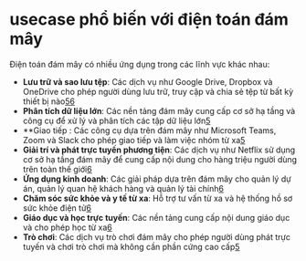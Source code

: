 # usecase phổ biến với điện toán đám mây

Điện toán đám mây có nhiều ứng dụng trong các lĩnh vực khác nhau:
- **Lưu trữ và sao lưu tệp**: Các dịch vụ như Google Drive, Dropbox và OneDrive cho phép người dùng lưu trữ, truy cập và chia sẻ tệp từ bất kỳ thiết bị nào[5](https://www.smartosc.com/top-10-common-use-of-cloud-computing/)[6](https://talent500.com/blog/real-world-cloud-computing-applications/)
- **Phân tích dữ liệu lớn**: Các nền tảng đám mây cung cấp cơ sở hạ tầng và công cụ để xử lý và phân tích các tập dữ liệu lớn[5](https://www.smartosc.com/top-10-common-use-of-cloud-computing/)
- **Giao tiếp : Các công cụ dựa trên đám mây như Microsoft Teams, Zoom và Slack cho phép giao tiếp và làm việc nhóm từ xa[5](https://www.smartosc.com/top-10-common-use-of-cloud-computing/)
- **Giải trí và phát trực tuyến phương tiện**: Các dịch vụ như Netflix sử dụng cơ sở hạ tầng đám mây để cung cấp nội dung cho hàng triệu người dùng trên toàn thế giới[6](https://talent500.com/blog/real-world-cloud-computing-applications/)
- **Ứng dụng kinh doanh**: Các giải pháp dựa trên đám mây cho quản lý dự án, quản lý quan hệ khách hàng và quản lý tài chính[6](https://talent500.com/blog/real-world-cloud-computing-applications/)
- **Chăm sóc sức khỏe và y tế từ xa**: Hỗ trợ tư vấn từ xa và hệ thống hồ sơ sức khỏe điện tử[6](https://talent500.com/blog/real-world-cloud-computing-applications/)
- **Giáo dục và học trực tuyến**: Các nền tảng cung cấp nội dung giáo dục và cho phép học từ xa[6](https://talent500.com/blog/real-world-cloud-computing-applications/)
- **Trò chơi**: Các dịch vụ trò chơi đám mây cho phép người dùng phát trực tuyến và chơi trò chơi mà không cần phần cứng cao cấp[5](https://www.smartosc.com/top-10-common-use-of-cloud-computing/)